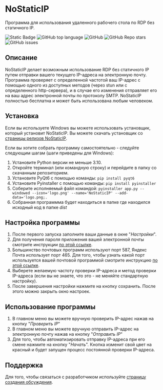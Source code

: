 # NoStaticIP
Программа для использования удаленного рабочего стола по RDP без статичного IP.

![Static Badge](https://img.shields.io/badge/SuperTsario-NoStaticIP-%23d60b0b)
![GitHub top language](https://img.shields.io/github/languages/top/SuperTsario/NoStaticIP)
![GitHub](https://img.shields.io/github/license/SuperTsario/NoStaticIP)
![GitHub Repo stars](https://img.shields.io/github/stars/SuperTsario/NoStaticIP)
![GitHub issues](https://img.shields.io/github/issues/SuperTsario/NoStaticIP)

## Описание
NoStaticIP делает возможным использование RDP без статичного IP путем отправки вашего текущего IP-адреса на электронную почту. Программа проверяет с определенной частотой ваш IP-адрес с помощью одного из доступных методов (через stun или с определенного http-сервера), и в случае его изменения отправляет его на ваш адрес электронной почты по протоколу SMTP. NoStaticIP полностью бесплатна и может быть использована любым человеком.

## Установка
Если вы используете Windows вы можете использовать установщик, который установит NoStaticIP. Вы можете скачать установщик со [страницы релизов NoStaticIP](https://github.com/SuperTsario/NoStaticIP/releases).

Если вы хотите собрать программу самостоятельно - следуйте следующим шагам (шаги приведены для Windows):
   1. Установите Python версии не меньше 3.10.
   2. Откройте терминал (или командную строку) и перейдите в папку со скачанным репозиторием. 
   3. Установите PyQt6 с помощью команды: `pip install pyqt6`
   4. Установите Pyinstaller с помощью команды: `pip install pyinstaller`
   5. Соберите исполняемый файл командой: `pyinstaller app.py --windowed --icon='logo.png' --name='NoStaticIP' --add-data='logo.png;.`
   6. Собранная программма будет находиться в папке где находился исходный код в папке *dist*

## Настройка программы
1. После первого запуска заполните ваши данные в окне "*Настройки*".
2. Для получения пароля приложения вашей электронной почты смотрите инструкции [по этой ссылке]().
3. Большинство почтовых программ используют порт 587, Яндекс Почта использует порт 465. Для того, чтобы узнать какой порт используется вашей почтовой программой смотрите инструкцию [по этой ссылке]().
4. Выберете желаемую частоту проверки IP-адреса и метод проверки IP-адреса (если вы не знаете, что это - не меняйте стандартную настройку).
5. После завершения настройки нажмите на кнопку сохранить. После этого можно закрыть окно настроек.

## Использование программы
1. В главном меню вы можете вручную проверить IP-адрес нажав на кнопку "*Проверить IP*"
2. В главном меню вы можете вручную отправить IP-адрес на электронную почту нажав на кнопку "*Отправить IP*"
3. Для того, чтобы автоматизировать отправку IP-адреса при его смене нажмите на кнопку "*Начать*". Кнопка изменит свой цвет на красный и будет запущен процесс постоянной проверки IP-адреса.

## Поддержка 
Для того, чтобы связаться с разработчиком используйте [страницу создания обсуждения](https://github.com/SuperTsario/NoStaticIP/issues/new).

